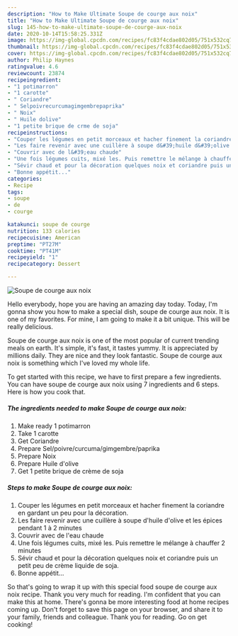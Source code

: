 ```yaml
---
description: "How to Make Ultimate Soupe de courge aux noix"
title: "How to Make Ultimate Soupe de courge aux noix"
slug: 145-how-to-make-ultimate-soupe-de-courge-aux-noix
date: 2020-10-14T15:58:25.331Z
image: https://img-global.cpcdn.com/recipes/fc83f4cdae802d05/751x532cq70/soupe-de-courge-aux-noix-photo-principale-de-la-recette.jpg
thumbnail: https://img-global.cpcdn.com/recipes/fc83f4cdae802d05/751x532cq70/soupe-de-courge-aux-noix-photo-principale-de-la-recette.jpg
cover: https://img-global.cpcdn.com/recipes/fc83f4cdae802d05/751x532cq70/soupe-de-courge-aux-noix-photo-principale-de-la-recette.jpg
author: Philip Haynes
ratingvalue: 4.6
reviewcount: 23874
recipeingredient:
- "1 potimarron"
- "1 carotte"
- " Coriandre"
- " Selpoivrecurcumagimgembrepaprika"
- " Noix"
- " Huile dolive"
- "1 petite brique de crme de soja"
recipeinstructions:
- "Couper les légumes en petit morceaux et hacher finement la coriandre en gardant un peu pour la décoration."
- "Les faire revenir avec une cuillère à soupe d&#39;huile d&#39;olive et les épices pendant 1 à 2 minutes"
- "Couvrir avec de l&#39;eau chaude"
- "Une fois légumes cuits, mixé les. Puis remettre le mélange à chauffer 2 minutes"
- "Sévir chaud et pour la décoration quelques noix et coriandre puis un petit peu de crème liquide de soja."
- "Bonne appétit..."
categories:
- Recipe
tags:
- soupe
- de
- courge

katakunci: soupe de courge 
nutrition: 133 calories
recipecuisine: American
preptime: "PT27M"
cooktime: "PT41M"
recipeyield: "1"
recipecategory: Dessert

---
```



![Soupe de courge aux noix](https://img-global.cpcdn.com/recipes/fc83f4cdae802d05/751x532cq70/soupe-de-courge-aux-noix-photo-principale-de-la-recette.jpg)

Hello everybody, hope you are having an amazing day today. Today, I'm gonna show you how to make a special dish, soupe de courge aux noix. It is one of my favorites. For mine, I am going to make it a bit unique. This will be really delicious.

Soupe de courge aux noix is one of the most popular of current trending meals on earth. It's simple, it's fast, it tastes yummy. It is appreciated by millions daily. They are nice and they look fantastic. Soupe de courge aux noix is something which I've loved my whole life.




To get started with this recipe, we have to first prepare a few ingredients. You can have soupe de courge aux noix using 7 ingredients and 6 steps. Here is how you cook that.

<!--inarticleads1-->

##### The ingredients needed to make Soupe de courge aux noix:

1. Make ready 1 potimarron
1. Take 1 carotte
1. Get  Coriandre
1. Prepare  Sel/poivre/curcuma/gimgembre/paprika
1. Prepare  Noix
1. Prepare  Huile d&#39;olive
1. Get 1 petite brique de crème de soja




<!--inarticleads2-->

##### Steps to make Soupe de courge aux noix:

1. Couper les légumes en petit morceaux et hacher finement la coriandre en gardant un peu pour la décoration.
1. Les faire revenir avec une cuillère à soupe d&#39;huile d&#39;olive et les épices pendant 1 à 2 minutes
1. Couvrir avec de l&#39;eau chaude
1. Une fois légumes cuits, mixé les. Puis remettre le mélange à chauffer 2 minutes
1. Sévir chaud et pour la décoration quelques noix et coriandre puis un petit peu de crème liquide de soja.
1. Bonne appétit...




So that's going to wrap it up with this special food soupe de courge aux noix recipe. Thank you very much for reading. I'm confident that you can make this at home. There's gonna be more interesting food at home recipes coming up. Don't forget to save this page on your browser, and share it to your family, friends and colleague. Thank you for reading. Go on get cooking!
